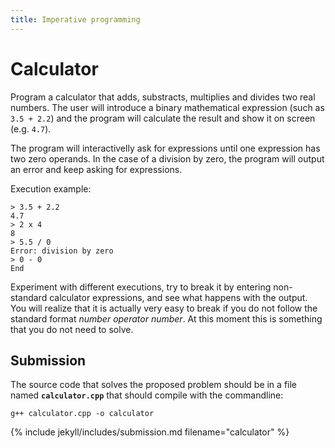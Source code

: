 ```yaml
---
title: Imperative programming
---
```


# Calculator

Program a calculator that adds, substracts, multiplies and divides two real numbers. The user will introduce a binary mathematical expression (such as `3.5 + 2.2`) and the program will calculate the result and show it on screen (e.g. `4.7`).

The program will interactivelly ask for expressions until one expression has two zero operands. In the case of a division by zero, the program will output an error and keep asking for expressions.

Execution example:
```
> 3.5 + 2.2
4.7
> 2 x 4
8
> 5.5 / 0
Error: division by zero
> 0 - 0
End
```

Experiment with different executions, try to break it by entering non-standard calculator expressions, and see what happens with the output. You will realize that it is actually very easy to break if you do not follow the standard format *number operator number*.  At this moment this is something that you do not need to solve.

## Submission 

The source code that solves the proposed problem should be in a file named **`calculator.cpp`** that should compile with the commandline:

```
g++ calculator.cpp -o calculator
```

{% include jekyll/includes/submission.md filename="calculator" %}